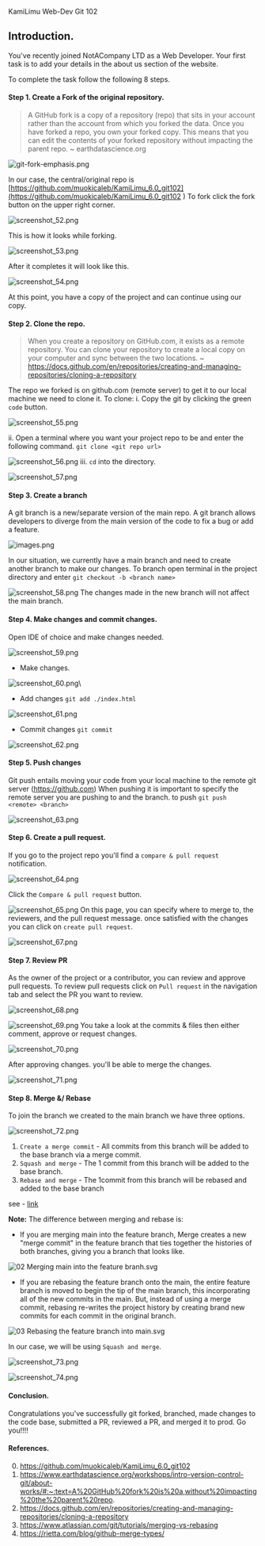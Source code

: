 KamiLimu Web-Dev Git 102


## Introduction.
You've recently joined NotACompany LTD as a Web Developer. Your first task is to add your details in the about us section of the website.

To complete the task follow the following 8 steps.
#### Step 1. Create a Fork of the original repository.

> A GitHub fork is a copy of a repository (repo) that sits in your account rather than the account from which you forked the data. Once you have forked a repo, you own your forked copy. This means that you can edit the contents of your forked repository without impacting the parent repo. ~ earthdatascience.org



![git-fork-emphasis.png](../_resources/24f5a598303945f5921ef61b2f029b39.png)

In our case, the central/original repo is  [https://github.com/muokicaleb/KamiLimu_6.0_git102](https://github.com/muokicaleb/KamiLimu_6.0_git102 ) 
To fork click the fork button on the upper right corner.


![screenshot_52.png](../_resources/7110a4f7310142c98480dada874d6fa9.png)

This is how it looks while forking.


![screenshot_53.png](../_resources/25a9d4422e6f478aadef2881a427a181.png)

After it completes it will look like this. 


![screenshot_54.png](../_resources/93847953dc284e50838e0c4c4514a9b0.png)

At this point, you have a copy of the project and can continue using our copy.

#### Step 2. Clone the repo.
> When you create a repository on GitHub.com, it exists as a remote repository. You can clone your repository to create a local copy on your computer and sync between the two locations. ~ https://docs.github.com/en/repositories/creating-and-managing-repositories/cloning-a-repository

The repo we forked is on github.com (remote server) to get it to our local machine we need to clone it. 
To clone:
i. Copy the git by clicking the green `code` button.



![screenshot_55.png](../_resources/31186aa006624616bbda8599a060c747.png)

ii. Open a terminal where you want your project repo to be and enter the following command.
```git clone <git repo url>```

![screenshot_56.png](../_resources/1c43d76fba1d4ab89986108c2003e5da.png)
 iii. `cd` into the directory.
 

![screenshot_57.png](../_resources/7d1f7bc9a65e497ca0e09199e1f17e1b.png)
#### Step 3. Create a branch
A git branch is a new/separate version of the main repo. A git branch allows developers to diverge from the main version of the code to fix a bug or add a feature.


![images.png](../_resources/cbc8b1d795eb4eb1b310c9357c32b6bd.png)

In our situation, we currently have a main branch and need to create another branch to make our changes.
To branch open terminal in the project directory and enter 
```git checkout -b <branch name>	```


![screenshot_58.png](../_resources/f3913ee48f8a417988ad09b22ef24b19.png)
The changes made in the new branch will not affect the main branch.

#### Step 4. Make changes and commit changes.
Open IDE of choice and make changes needed.


![screenshot_59.png](../_resources/4bf89ca4a4ae4ef08376a95d10c4f1fe.png)

- Make changes.

![screenshot_60.png](../_resources/320cc097f8ba4956b5eeeacf728f8ca2.png)\

- Add changes 
```git add ./index.html```


![screenshot_61.png](../_resources/d194bd65ff8c4b35a78fa736d96692b9.png)


- Commit changes 
```git commit  ```


![screenshot_62.png](../_resources/96e155ac9d334a1d9fd3234c55af3e56.png)

#### Step 5. Push changes
Git push entails moving your code from your local machine to the remote git server (https://github.com)
When pushing it is important to specify the remote server you are pushing to and the branch.
to push
```git push <remote> <branch>```

![screenshot_63.png](../_resources/769b56a05bb24ced90f06533e62f55e4.png)

#### Step 6. Create a pull request.
If you go to the project repo you'll find a `compare & pull request` notification.


![screenshot_64.png](../_resources/f3a9b2381c6a454b9a65cd2696347d04.png)

Click the `Compare & pull request` button.


![screenshot_65.png](../_resources/012fb2632f0e42859a05abb8fca79ea3.png)
On this page, you can specify where to merge to, the reviewers, and the pull request message.
once satisfied with the changes you can click on `create pull request`.


![screenshot_67.png](../_resources/731def0e63da4a328aa80c84c4460726.png)

#### Step 7. Review PR
As the owner of the project or a contributor, you can review and approve pull requests.
To review pull requests click on `Pull request` in the navigation tab and select the PR you want to review.


![screenshot_68.png](../_resources/604b8b8568604381b04f9edd927281d0.png)


![screenshot_69.png](../_resources/47e174c77091489bb6c4a193631fd8f6.png)
You take a look at the commits & files then either comment, approve or request changes. 


![screenshot_70.png](../_resources/07b48f39def74c4485824dd59283dc74.png)

After approving changes.
you'll be able to merge the changes.


![screenshot_71.png](../_resources/2bdda5a29b1941dda2b23081d0290cef.png)



#### Step 8. Merge &/ Rebase
To join the branch we created to the main branch we have three options.


![screenshot_72.png](../_resources/71ba7143e6a74dada73acd0385337d45.png)


1. `Create a merge commit` - All commits from this branch will be added to the base branch via a merge commit.
2. `Squash and merge` - The 1 commit from this branch will be added to the base branch.
3. `Rebase and merge` - The 1commit from this branch will be rebased and added to the base branch

see - [link](https://rietta.com/blog/github-merge-types/)

**Note:** The difference between merging and rebase is:
- If you are merging main into the feature branch, Merge creates a new "merge commit" in the feature branch that ties together the histories of both branches, giving you a branch that looks like.


![02 Merging main into the feature branh.svg](../_resources/57161c9dd3474a0e8274e7ecebc46631.svg)


- If you are rebasing the feature branch onto the main, the entire feature branch is moved to begin the tip of the main branch, this incorporating all of the new commits in the main. But, instead of using a merge commit, rebasing re-writes the project history by creating brand new commits for each commit in the original branch.



![03 Rebasing the feature branch into main.svg](../_resources/8583162350b741eca2afa68c74aafc1d.svg)

In our case, we will be using `Squash and merge`. 


![screenshot_73.png](../_resources/80641895a58547a5b8d9755613f0396d.png)



![screenshot_74.png](../_resources/6795702f8e7d4e6984ad3daa5f3e1c4f.png)



#### Conclusion.
Congratulations you've successfully git forked, branched, made changes to the code base, submitted a PR, reviewed a PR, and merged it to prod. 
Go you!!!!

#### References.
0.  https://github.com/muokicaleb/KamiLimu_6.0_git102 
1. https://www.earthdatascience.org/workshops/intro-version-control-git/about-works/#:~:text=A%20GitHub%20fork%20is%20a,without%20impacting%20the%20parent%20repo.
2. https://docs.github.com/en/repositories/creating-and-managing-repositories/cloning-a-repository
3. https://www.atlassian.com/git/tutorials/merging-vs-rebasing
4. https://rietta.com/blog/github-merge-types/